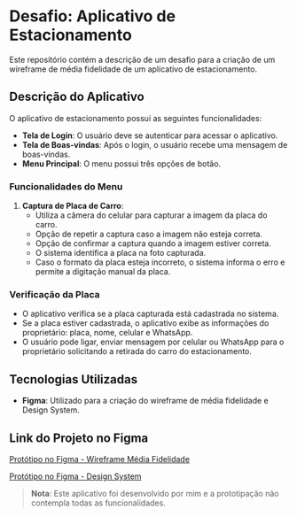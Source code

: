 # Desafio: Aplicativo de Estacionamento

Este repositório contém a descrição de um desafio para a criação de um wireframe de média fidelidade de um aplicativo de estacionamento.

## Descrição do Aplicativo

O aplicativo de estacionamento possui as seguintes funcionalidades:

- **Tela de Login**: O usuário deve se autenticar para acessar o aplicativo.
- **Tela de Boas-vindas**: Após o login, o usuário recebe uma mensagem de boas-vindas.
- **Menu Principal**: O menu possui três opções de botão.

### Funcionalidades do Menu

1. **Captura de Placa de Carro**:
   - Utiliza a câmera do celular para capturar a imagem da placa do carro.
   - Opção de repetir a captura caso a imagem não esteja correta.
   - Opção de confirmar a captura quando a imagem estiver correta.
   - O sistema identifica a placa na foto capturada.
   - Caso o formato da placa esteja incorreto, o sistema informa o erro e permite a digitação manual da placa.

### Verificação da Placa

- O aplicativo verifica se a placa capturada está cadastrada no sistema.
- Se a placa estiver cadastrada, o aplicativo exibe as informações do proprietário: placa, nome, celular e WhatsApp.
- O usuário pode ligar, enviar mensagem por celular ou WhatsApp para o proprietário solicitando a retirada do carro do estacionamento.

## Tecnologias Utilizadas

- **Figma**: Utilizado para a criação do wireframe de média fidelidade e Design System.

## Link do Projeto no Figma

[Protótipo no Figma - Wireframe Média Fidelidade](https://www.figma.com/design/i8INc6whtf5VRssyDtn1Gv/desafio_dio_wireframe_media_fidelidade?node-id=0-1&p=f&t=naz8rLJr2h8WAxDx-0)


[Protótipo no Figma - Design System](https://www.figma.com/design/i8INc6whtf5VRssyDtn1Gv/desafio_dio_wireframe_media_fidelidade?node-id=52-59&p=f&t=vBSYnKX7vqkWCtze-0)

> **Nota**: Este aplicativo foi desenvolvido por mim e a prototipação não contempla todas as funcionalidades.
